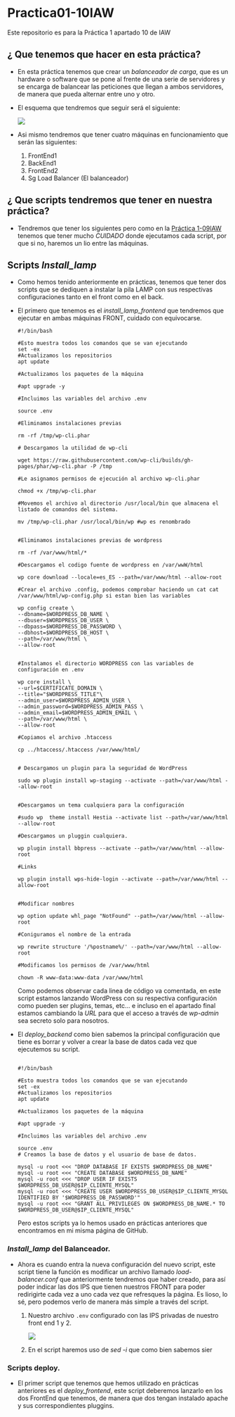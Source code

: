 # Practica01-10IAW
Este repositorio es para la Práctica 1 apartado 10 de IAW

## ¿ Que tenemos que hacer en esta práctica?

- En esta práctica tenemos que crear un *_balanceador de carga_*, que es un hardware o software que se pone al frente de una serie de servidores y se encarga de balancear las peticiones que llegan a ambos servidores, de manera que pueda alternar entre uno y otro.

- El esquema que tendremos que seguir será el siguiente:

    ![](images/cap1.png)

- Asi mismo tendremos que tener cuatro máquinas en funcionamiento que serán las siguientes:

    1. FrontEnd1
    2. BackEnd1
    3. FrontEnd2
    4. Sg Load Balancer (El balanceador)


## ¿ Que scripts tendremos que tener en nuestra práctica? 

- Tendremos que tener los siguientes pero como en la [Práctica 1-09IAW](https://github.com/kinoibanez/Practica01-9IAW) tenemos que tener mucho *_CUIDADO_* donde ejecutamos cada script, por que si no, haremos un lio entre las máquinas.


## Scripts *_Install_lamp_*

- Como hemos tenido anteriormente en prácticas, tenemos que tener dos scripts que se dediquen a instalar la pila LAMP con sus respectivas configuraciones tanto en el front como en el back.

- El primero que tenemos es el *_install_lamp_frontend_* que tendremos que ejecutar en ambas máquinas FRONT, cuidado con equivocarse.

    ``` 
    #!/bin/bash

    #Esto muestra todos los comandos que se van ejecutando
    set -ex 
    #Actualizamos los repositorios
    apt update

    #Actualizamos los paquetes de la máquina 

    #apt upgrade -y

    #Incluimos las variables del archivo .env

    source .env

    #Eliminamos instalaciones previas 

    rm -rf /tmp/wp-cli.phar

    # Descargamos la utilidad de wp-cli

    wget https://raw.githubusercontent.com/wp-cli/builds/gh-pages/phar/wp-cli.phar -P /tmp

    #Le asignamos permisos de ejecución al archivo wp-cli.phar

    chmod +x /tmp/wp-cli.phar

    #Movemos el archivo al directorio /usr/local/bin que almacena el listado de comandos del sistema.

    mv /tmp/wp-cli.phar /usr/local/bin/wp #wp es renombrado


    #Eliminamos instalaciones previas de wordpress

    rm -rf /var/www/html/*

    #Descargamos el codigo fuente de wordpress en /var/wwW/html

    wp core download --locale=es_ES --path=/var/www/html --allow-root

    #Crear el archivo .config, podemos comprobar haciendo un cat cat /var/www/html/wp-config.php si estan bien las variables

    wp config create \
    --dbname=$WORDPRESS_DB_NAME \
    --dbuser=$WORDPRESS_DB_USER \
    --dbpass=$WORDPRESS_DB_PASSWORD \
    --dbhost=$WORDPRESS_DB_HOST \
    --path=/var/www/html \
    --allow-root


    #Instalamos el directorio WORDPRESS con las variables de configuración en .env

    wp core install \
    --url=$CERTIFICATE_DOMAIN \
    --title="$WORDPRESS_TITLE"\
    --admin_user=$WORDPRESS_ADMIN_USER \
    --admin_password=$WORDPRESS_ADMIN_PASS \
    --admin_email=$WORDPRESS_ADMIN_EMAIL \
    --path=/var/www/html \
    --allow-root

    #Copiamos el archivo .htaccess

    cp ../htaccess/.htaccess /var/www/html/


    # Descargamos un plugin para la seguridad de WordPress

    sudo wp plugin install wp-staging --activate --path=/var/www/html --allow-root


    #Descargamos un tema cualquiera para la configuración

    #sudo wp  theme install Hestia --activate list --path=/var/www/html --allow-root

    #Descargamos un pluggin cualquiera.

    wp plugin install bbpress --activate --path=/var/www/html --allow-root

    #Links

    wp plugin install wps-hide-login --activate --path=/var/www/html --allow-root


    #Modificar nombres

    wp option update whl_page "NotFound" --path=/var/www/html --allow-root

    #Coniguramos el nombre de la entrada 

    wp rewrite structure '/%postname%/' --path=/var/www/html --allow-root

    #Modificamos los permisos de /var/www/html

    chown -R www-data:www-data /var/www/html

    ```

    Como podemos observar cada linea de código va comentada, en este script estamos lanzando WordPress con su respectiva configuración como pueden ser plugins, temas, etc... e incluso en el apartado final estamos cambiando la *URL* para que el acceso a través de *_wp-admin_* sea secreto solo para nosotros.


- El *_deploy_backend_* como bien sabemos la principal configuración que tiene es borrar y volver a crear la base de datos cada vez que ejecutemos su script.


    ```

    #!/bin/bash

    #Esto muestra todos los comandos que se van ejecutando
    set -ex 
    #Actualizamos los repositorios
    apt update

    #Actualizamos los paquetes de la máquina 

    #apt upgrade -y

    #Incluimos las variables del archivo .env

    source .env
    # Creamos la base de datos y el usuario de base de datos.

    mysql -u root <<< "DROP DATABASE IF EXISTS $WORDPRESS_DB_NAME"
    mysql -u root <<< "CREATE DATABASE $WORDPRESS_DB_NAME"
    mysql -u root <<< "DROP USER IF EXISTS $WORDPRESS_DB_USER@$IP_CLIENTE_MYSQL"
    mysql -u root <<< "CREATE USER $WORDPRESS_DB_USER@$IP_CLIENTE_MYSQL IDENTIFIED BY '$WORDPRESS_DB_PASSWORD'"
    mysql -u root <<< "GRANT ALL PRIVILEGES ON $WORDPRESS_DB_NAME.* TO $WORDPRESS_DB_USER@$IP_CLIENTE_MYSQL"
    ```

    Pero estos scripts ya lo hemos usado en prácticas anteriores que encontramos en mi misma página de GitHub.

### *_Install_lamp_* del Balanceador.

- Ahora es cuando entra la nueva configuración del nuevo script, este script tiene la función es modificar un archivo llamado *_load-balancer.conf_* que anteriormente tendremos que haber creado, para así poder indicar las dos IPS que tienen nuestros FRONT para poder redirigirte cada vez a uno cada vez que refresques la página. Es lioso, lo sé, pero podemos verlo de manera más simple a través del script.

    1. Nuestro archivo `.env` configurado con las IPS privadas de nuestro front end 1 y 2.

         ![](images/cap2.png)
    
    2. En el script haremos uso de *_sed -i_* que como bien sabemos sier
### Scripts deploy.

- El primer script que tenemos que hemos utilizado en prácticas anteriores es el *_deploy_frontend_*, este script deberemos lanzarlo en los dos FrontEnd que tenemos, de manera que dos tengan instalado apache y sus correspondientes pluggins.